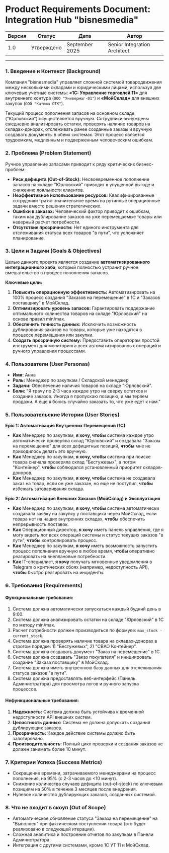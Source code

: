 # Product Requirements Document: Integration Hub "bisnesmedia"

| **Версия** | **Статус**     | **Дата**       | **Автор**                  |
|------------|----------------|----------------|----------------------------|
| 1.0        | Утверждено     | September 2025 | Senior Integration Architect |

---

### 1. Введение и Контекст (Background)

Компания "bisnesmedia" управляет сложной системой товародвижения между несколькими складами и юридическими лицами, используя две ключевые учетные системы: **«1С: Управление торговлей 11»** для внутреннего контура (`ООО "Универмаг-01"`) и **«МойСклад»** для внешних закупок (`ООО "Катюша ОТК"`).

Текущий процесс пополнения запасов на основном складе ("Юрловский") осуществляется вручную. Сотрудники вынуждены ежедневно анализировать остатки, проверять наличие товаров на складах-донорах, отслеживать ранее созданные заказы и вручную создавать документы в обеих системах. Этот процесс является трудоемким, медленным и подверженным человеческим ошибкам.

### 2. Проблема (Problem Statement)

Ручное управление запасами приводит к ряду критических бизнес-проблем:
*   **Риск дефицита (Out-of-Stock):** Несвоевременное пополнение запасов на складе "Юрловский" приводит к упущенной выгоде и снижению лояльности клиентов.
*   **Неэффективное использование ресурсов:** Квалифицированные сотрудники тратят значительное время на рутинные операционные задачи вместо решения стратегических.
*   **Ошибки в заказах:** Человеческий фактор приводит к ошибкам, таким как дублирование заказов на уже перемещаемые товары или неверный расчет потребности.
*   **Отсутствие прозрачности:** Нет единого инструмента для отслеживания статуса всех товаров "в пути", что усложняет планирование.

### 3. Цели и Задачи (Goals & Objectives)

Целью данного проекта является создание **автоматизированного интеграционного хаба**, который полностью устранит ручное вмешательство в процесс пополнения запасов.

**Ключевые цели:**
1.  **Повысить операционную эффективность:** Автоматизировать на 100% процесс создания "Заказов на перемещение" в 1С и "Заказов поставщику" в МойСклад.
2.  **Оптимизировать уровень запасов:** Гарантировать поддержание оптимального количества товаров на складе "Юрловский" на основе правил min/max.
3.  **Обеспечить точность данных:** Исключить возможность дублирования заказов на товары, которые уже находятся в процессе перемещения или закупки.
4.  **Создать прозрачную систему:** Предоставить операторам простой инструмент для мониторинга всех автоматизированных операций и ручного управления процессами.

### 4. Пользователи (User Personas)

*   **Имя:** Анна
*   **Роль:** Менеджер по закупкам / Складской менеджер
*   **Задачи:** Обеспечение наличия товаров на складе "Юрловский".
*   **Боли:** "Я трачу по 2-3 часа каждое утро на сверку остатков и создание заказов. Иногда я пропускаю позицию, и мы теряем продажи. А еще я боюсь случайно заказать то, что уже едет к нам."

### 5. Пользовательские Истории (User Stories)

**Epic 1: Автоматизация Внутренних Перемещений (1С)**
*   **Как** Менеджер по закупкам, **я хочу, чтобы** система каждое утро автоматически проверяла склад "Юрловский" и создавала "Заказы на перемещение" для всех дефицитных позиций, **чтобы** мне не приходилось делать это вручную.
*   **Как** Менеджер по закупкам, **я хочу, чтобы** система при поиске товара сначала проверяла склад "Бестужевых", а потом "Контейнер", **чтобы** соблюдался установленный приоритет складов-доноров.
*   **Как** Менеджер по закупкам, **я хочу, чтобы** система не создавала заказ на товар, если он уже заказан, но еще не поступил, **чтобы** избежать затоваривания склада.

**Epic 2: Автоматизация Внешних Заказов (МойСклад) и Эксплуатация**
*   **Как** Менеджер по закупкам, **я хочу, чтобы** система автоматически создавала заявку на закупку у поставщика через МойСклад, если товара нет на наших внутренних складах, **чтобы** обеспечить непрерывность поставок.
*   **Как** Операционный директор, **я хочу** иметь панель управления, где я могу видеть лог всех операций системы и статус текущих заказов "в пути", **чтобы** контролировать процесс.
*   **Как** Менеджер по закупкам, **я хочу** иметь возможность запустить процесс пополнения вручную в любое время, **чтобы** оперативно реагировать на внеплановые потребности.
*   **Как** IT-специалист, **я хочу** получать мгновенные уведомления в Telegram о критических сбоях (например, недоступность API), **чтобы** быстро реагировать на инциденты.

### 6. Требования (Requirements)

#### Функциональные требования:
1.  Система должна автоматически запускаться каждый будний день в 9:00.
2.  Система должна анализировать остатки на складе "Юрловский" в 1С по методу min/max.
3.  Расчет потребности должен производиться по формуле: `max_stock - current_stock`.
4.  Система должна проверять наличие товара на складах-донорах в строгом порядке: 1) "Бестужевых", 2) "СВАО Контейнер".
5.  Система должна создавать документ "Заказ на перемещение" в 1С.
6.  Система должна создавать "Заказ покупателя" и инициировать создание "Заказа поставщику" в МойСклад.
7.  Система должна иметь внутреннюю базу данных для отслеживания статуса заказов "в пути".
8.  Система должна предоставлять веб-интерфейс (Панель Администратора) для просмотра логов и ручного запуска процессов.

#### Нефункциональные требования:
1.  **Надежность:** Система должна быть устойчива к временной недоступности API внешних систем.
2.  **Целостность данных:** Система не должна допускать создания дублирующих заказов.
3.  **Прозрачность:** Каждое действие системы должно быть залогировано.
4.  **Производительность:** Полный цикл проверки и создания заказов не должен занимать более 10 минут.

### 7. Критерии Успеха (Success Metrics)

*   Сокращение времени, затрачиваемого менеджерами на процесс пополнения, на 95% (с 2-3 часов до <10 минут).
*   Снижение количества случаев дефицита (out-of-stock) по ключевым позициям на 50% в течение 3 месяцев после внедрения.
*   Нулевое количество дублирующих заказов, созданных системой.

### 8. Что не входит в скоуп (Out of Scope)

*   Автоматическое обновление статуса "Заказа на перемещение" на "Выполнен" при фактическом поступлении товара (это будет реализовано в следующей итерации).
*   Сложная аналитика и построение отчетов по закупкам в Панели Администратора.
*   Интеграция с другими системами, кроме 1С УТ 11 и МойСклад.

